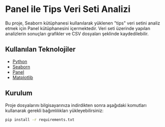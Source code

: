 # Panel ile Tips Veri Seti Analizi

Bu proje, Seaborn kütüphanesi kullanılarak yüklenen "tips" veri setini analiz etmek için Panel kütüphanesini içermektedir. Veri seti üzerinde yapılan analizlerin sonuçları grafikler ve CSV dosyaları şeklinde kaydedilebilir.

## Kullanılan Teknolojiler

- [Python](https://www.python.org/)
- [Seaborn](https://seaborn.pydata.org/)
- [Panel](https://panel.holoviz.org/)
- [Matplotlib](https://matplotlib.org/)

## Kurulum

Proje dosyalarını bilgisayarınıza indirdikten sonra aşağıdaki komutları kullanarak gerekli bağımlılıkları yükleyebilirsiniz:

```bash
pip install -r requirements.txt
